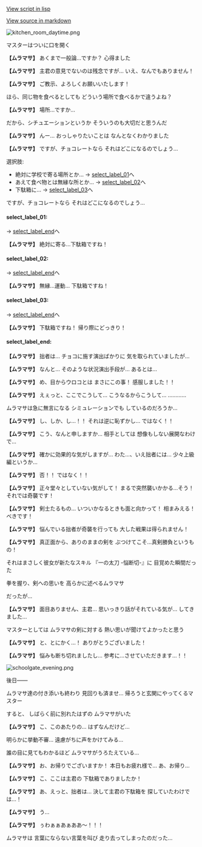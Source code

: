 [View script in lisp](../scripts/10253203.txt)

[View source in markdown](10253203.md)

![kitchen_room_daytime.png](../images/backgrounds/kitchen_room_daytime.png)

マスターはついに口を開く

**【ムラマサ】**
あくまで一般論…ですか？
心得ました

**【ムラマサ】**
主君の意見でないのは残念ですが…
いえ、なんでもありません！

**【ムラマサ】**
ご教示、よろしくお願いいたします！

ほら、同じ物を食べるとしても
どういう場所で食べるかで違うよね？

**【ムラマサ】**
場所…ですか…

だから、シチュエーションというか
そういうのも大切だと思うんだ

**【ムラマサ】**
んー…
おっしゃりたいことは
なんとなくわかりました

**【ムラマサ】**
ですが、チョコレートなら
それはどこになるのでしょう…

選択肢:
- 絶対に学校で寄る場所とか… → [select_label_01](#select_label_01)へ
- あえて食べ物とは無縁な所とか… → [select_label_02](#select_label_02)へ
- 下駄箱に… → [select_label_03](#select_label_03)へ

ですが、チョコレートなら
それはどこになるのでしょう…

#### select_label_01:
 → [select_label_end](#select_label_end)へ

**【ムラマサ】**
絶対に寄る…下駄箱ですね！

#### select_label_02:
 → [select_label_end](#select_label_end)へ

**【ムラマサ】**
無縁…運動…
下駄箱ですね！

#### select_label_03:
 → [select_label_end](#select_label_end)へ

**【ムラマサ】**
下駄箱ですね！
帰り際にどっきり！

#### select_label_end:

**【ムラマサ】**
拙者は…
チョコに施す演出ばかりに
気を取られていましたが…

**【ムラマサ】**
なんと…
そのような状況演出手段が…
あるとは…

**【ムラマサ】**
め、目からウロコとは
まさにこの事！
感服しました！！

**【ムラマサ】**
えぇっと、ここでこうして…
こうなるからこうして…
…………

ムラマサは急に無言になる
シミュレーションでも
しているのだろうか…

**【ムラマサ】**
し、しか、し…！！
それは逆に恥ずかし…
ではなく！！

**【ムラマサ】**
こう、なんと申しますか…
相手としては
想像もしない展開なわけで…

**【ムラマサ】**
確かに効果的な気がしますが…
わた…、いえ拙者には…
少々上級編というか…

**【ムラマサ】**
否！！
ではなく！！

**【ムラマサ】**
正々堂々としていない気がして！
まるで突然襲いかかる…そう！
それでは奇襲です！

**【ムラマサ】**
剣士たるもの…
いついかなるときも面と向かって！
相まみえる！べきです！

**【ムラマサ】**
悩んでいる拙者が奇襲を行っても
大した戦果は得られません！

**【ムラマサ】**
真正面から、ありのままの剣を
ぶつけてこそ…真剣勝負というもの！

それはまさしく彼女が新たなスキル
『一の太刀 -悩断切-』に
目覚めた瞬間だった

拳を握り、剣への思いを
高らかに述べるムラマサ

だったが…

**【ムラマサ】**
面目ありません、主君…
思いっきり話がそれている気が…
してきました…

マスターとしては
ムラマサの剣に対する
熱い思いが聞けてよかったと思う

**【ムラマサ】**
と、とにかく…！
ありがとうございました！

**【ムラマサ】**
悩みも断ち切れましたし…
参考に…させていただきます…！！

![schoolgate_evening.png](../images/backgrounds/schoolgate_evening.png)

後日――

ムラマサ達の付き添いも終わり
見回りも済ませ…
帰ろうと玄関にやってくるマスター

すると、
しばらく前に別れたはずの
ムラマサがいた

**【ムラマサ】**
こ、このあたりの…
はずなんだけど…

明らかに挙動不審…
遠慮がちに声をかけてみる…

誰の目に見てもわかるほど
ムラマサがうろたえている…

**【ムラマサ】**
お、お帰りでございますか！
本日もお疲れ様で…
あ、お帰り…

**【ムラマサ】**
こ、ここは主君の
下駄箱でありましたか！

**【ムラマサ】**
あ、えっと、拙者は…
決して主君の下駄箱を
探していたわけでは…！

**【ムラマサ】**
う…

**【ムラマサ】**
ぅわぁぁあぁああ～！！！

ムラマサは
言葉にならない言葉を叫び
走り去ってしまったのだった…
